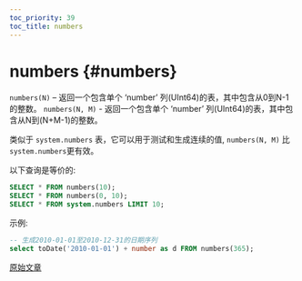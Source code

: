 ```yaml
---
toc_priority: 39
toc_title: numbers
---
```


# numbers {#numbers}

`numbers(N)` – 返回一个包含单个 ‘number’ 列(UInt64)的表，其中包含从0到N-1的整数。
`numbers(N, M)` - 返回一个包含单个 ‘number’ 列(UInt64)的表，其中包含从N到(N+M-1)的整数。

类似于 `system.numbers` 表，它可以用于测试和生成连续的值, `numbers(N, M)` 比 `system.numbers`更有效。

以下查询是等价的:

``` sql
SELECT * FROM numbers(10);
SELECT * FROM numbers(0, 10);
SELECT * FROM system.numbers LIMIT 10;
```

示例:

``` sql
-- 生成2010-01-01至2010-12-31的日期序列
select toDate('2010-01-01') + number as d FROM numbers(365);
```

[原始文章](https://clickhouse.tech/docs/en/query_language/table_functions/numbers/) <!--hide-->
